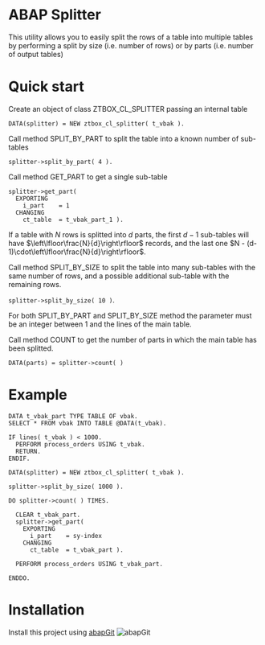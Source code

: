# ABAP Splitter

This utility allows you to easily split the rows of a table into multiple tables by performing a split by size (i.e. number of rows) or by parts (i.e. number of output tables)

# Quick start
Create an object of class ZTBOX_CL_SPLITTER passing an internal table

`DATA(splitter) = NEW ztbox_cl_splitter( t_vbak ).`

Call method SPLIT_BY_PART to split the table into a known number of sub-tables

`splitter->split_by_part( 4 ).`

Call method GET_PART to get a single sub-table

```
splitter->get_part(
  EXPORTING
    i_part    = 1
  CHANGING
    ct_table  = t_vbak_part_1 ).
```

If a table with $N$ rows is splitted into $d$ parts, the first $d-1$ sub-tables will have $\left\lfloor\frac{N}{d}\right\rfloor$ records, and the last one $N - (d-1)\cdot\left\lfloor\frac{N}{d}\right\rfloor$.

Call method SPLIT_BY_SIZE to split the table into many sub-tables with the same number of rows, and a possible additional sub-table with the remaining rows.

`splitter->split_by_size( 10 )`.

For both SPLIT_BY_PART and SPLIT_BY_SIZE method the parameter must be an integer between 1 and the lines of the main table.

Call method COUNT to get the number of parts in which the main table has been splitted.

`DATA(parts) = splitter->count( )`

# Example
```
DATA t_vbak_part TYPE TABLE OF vbak.
SELECT * FROM vbak INTO TABLE @DATA(t_vbak).

IF lines( t_vbak ) < 1000.
  PERFORM process_orders USING t_vbak.
  RETURN.
ENDIF.

DATA(splitter) = NEW ztbox_cl_splitter( t_vbak ).

splitter->split_by_size( 1000 ).

DO splitter->count( ) TIMES.
  
  CLEAR t_vbak_part.
  splitter->get_part(
    EXPORTING
      i_part    = sy-index
    CHANGING
      ct_table  = t_vbak_part ).
      
  PERFORM process_orders USING t_vbak_part.

ENDDO.
```

# Installation
Install this project using [abapGit](https://abapgit.org/) ![abapGit](https://docs.abapgit.org/img/favicon.png)
